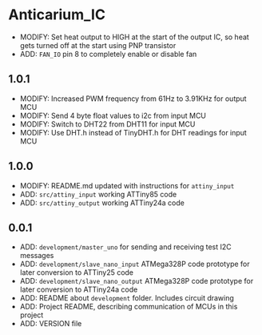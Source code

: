 # Anticarium_IC

- MODIFY: Set heat output to HIGH at the start of the output IC, so heat gets turned off at the start using PNP transistor
- ADD: `FAN_IO` pin 8 to completely enable or disable fan

## 1.0.1
- MODIFY: Increased PWM frequency from 61Hz to 3.91KHz for output MCU
- MODIFY: Send 4 byte float values to i2c from input MCU
- MODIFY: Switch to DHT22 from DHT11 for input MCU
- MODIFY: Use DHT.h instead of TinyDHT.h for DHT readings for input MCU

## 1.0.0
- MODIFY: README.md updated with instructions for `attiny_input`
- ADD: `src/attiny_input` working ATTiny85 code
- ADD: `src/attiny_output` working ATTiny24a code

## 0.0.1
- ADD: `development/master_uno` for sending and receiving test I2C messages
- ADD: `development/slave_nano_input` ATMega328P code prototype for later conversion to ATTiny25 code
- ADD: `development/slave_nano_output` ATMega328P code prototype for later conversion to ATTiny24a code
- ADD: README about `development` folder. Includes circuit drawing
- ADD: Project README, describing communication of MCUs in this project
- ADD: VERSION file